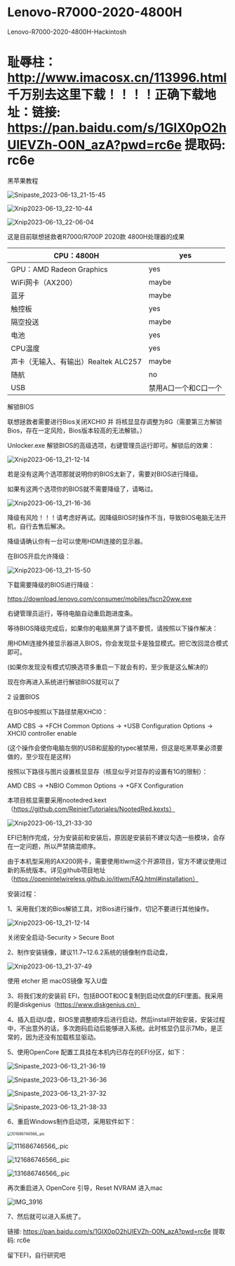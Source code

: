 # Lenovo-R7000-2020-4800H
Lenovo-R7000-2020-4800H-Hackintosh
# 耻辱柱： http://www.imacosx.cn/113996.html 千万别去这里下载！！！！正确下载地址：链接: https://pan.baidu.com/s/1GIX0pO2hUIEVZh-O0N_azA?pwd=rc6e 提取码: rc6e
黑苹果教程

![Snipaste_2023-06-13_21-15-45](images/Snipaste_2023-06-13_21-15-45.png)

![Xnip2023-06-13_22-10-44](images/Xnip2023-06-13_22-10-44.jpg)

![Xnip2023-06-13_22-06-04](images/Xnip2023-06-13_22-06-04.jpg) 

这是目前联想拯救者R7000/R700P 2020款 4800H处理器的成果

| CPU：4800H                           | yes                  |
| ------------------------------------ | -------------------- |
| GPU：AMD Radeon Graphics             | yes                  |
| WiFi网卡（AX200）                    | maybe                |
| 蓝牙                                 | maybe                |
| 触控板                               | yes                  |
| 隔空投送                             | maybe                |
| 电池                                 | yes                  |
| CPU温度                              | yes                  |
| 声卡（无输入、有输出）Realtek ALC257 | maybe                |
| 随航                                 | no                   |
| USB                                  | 禁用A口一个和C口一个 |


解锁BIOS

联想拯救者需要进行Bios关闭XCHI0 并 将核显显存调整为8G（需要第三方解锁Bios，存在一定风险，Bios版本较高的无法解锁。）

Unlocker.exe 解锁BIOS的高级选项，右键管理员运行即可。解锁后的效果：

![Xnip2023-06-13_21-12-14](images/Xnip2023-06-13_21-12-14.jpg)

若是没有这两个选项那就说明你的BIOS太新了，需要对BIOS进行降级。

如果有这两个选项你的BIOS就不需要降级了，请略过。

![Xnip2023-06-13_21-16-36](images/Xnip2023-06-13_21-16-36.jpg)

降级有风险！！！请考虑好再试。因降级BIOS时操作不当，导致BIOS电脑无法开机，自行去售后解决。

降级请确认你有一台可以使用HDMI连接的显示器。

在BIOS开启允许降级：

![Xnip2023-06-13_21-15-50](images/Xnip2023-06-13_21-15-50.jpg)

下载需要降级的BIOS进行降级：

https://download.lenovo.com/consumer/mobiles/fscn20ww.exe

右键管理员运行，等待电脑自动重启跑进度条。

等待BIOS降级完成后，如果你的电脑黑屏了请不要慌，请按照以下操作解决：

用HDMI连接外接显示器进入BIOS，你会发现显卡是独显模式。把它改回混合模式即可。

(如果你发现没有模式切换选项多重启一下就会有的，至少我是这么解决的)

现在你再进入系统进行解锁BIOS就可以了

2 设置BIOS

在BIOS中按照以下路径禁用XHCI0：

AMD CBS -> +FCH Common Options -> +USB Configuration Options -> XHCI0 controller enable

(这个操作会使你电脑左侧的USB和屁股的typec被禁用，但这是吃黑苹果必须要做的，至少现在是这样)

按照以下路径与图片设置核显显存（核显似乎对显存的设置有1G的限制）：

AMD CBS -> +NBIO Common Options -> +GFX Configuration

本项目核显需要采用nootedred.kext（https://github.com/ReinierTutoriales/NootedRed.kexts）

![Xnip2023-06-13_21-33-30](images/Xnip2023-06-13_21-33-30.jpg)

EFI已制作完成，分为安装前和安装后，原因是安装前不建议勾选一些模块，会存在一定问题，所以严禁搞混顺序。

由于本机型采用的AX200网卡，需要使用itlwm这个开源项目，官方不建议使用过新的系统版本。详见github项目地址（https://openintelwireless.github.io/itlwm/FAQ.html#installation）

安装过程：

1、采用我们发的Bios解锁工具，对Bios进行操作，切记不要进行其他操作。

 ![Xnip2023-06-13_21-12-14](images/Xnip2023-06-13_21-12-14.jpg)

关闭安全启动-Security > Secure Boot



2、制作安装镜像，建议11.7~12.6.2系统的镜像制作启动盘，

![Xnip2023-06-13_21-37-49](images/Xnip2023-06-13_21-37-49.jpg)

使用 etcher 把 macOS镜像 写入U盘

3、将我们发的安装前 EFI，包括BOOT和OC复制到启动优盘的EFI里面。我采用的是diskgenius（https://www.diskgenius.cn）

4、插入启动U盘，BIOS里调整顺序后进行启动，然后install开始安装，安装过程中，不出意外的话，多次跑码启动后能够进入系统。此时核显仍显示7Mb，是正常的，因为还没有加载核显驱动。

5、使用OpenCore 配置工具挂在本机内已存在的EFI分区，如下：

![Snipaste_2023-06-13_21-36-19](images/Snipaste_2023-06-13_21-36-19.png)

![Snipaste_2023-06-13_21-36-36](images/Snipaste_2023-06-13_21-36-36.png)

![Snipaste_2023-06-13_21-37-32](images/Snipaste_2023-06-13_21-37-32.png)

![Snipaste_2023-06-13_21-38-33](images/Snipaste_2023-06-13_21-38-33.png)

6、重启Windows制作启动项，采用软件如下：

<img src="images/101686746566_.pic.jpg" alt="101686746566_.pic" style="zoom:60%;" />

![111686746566_.pic](images/111686746566_.pic.jpg)

![121686746566_.pic](images/121686746566_.pic.jpg)

![131686746566_.pic](images/131686746566_.pic.jpg)









再次重启进入 OpenCore 引导，Reset NVRAM 进入mac

![IMG_3916](images/IMG_3916.jpeg)

7、然后就可以进入系统了。

链接: https://pan.baidu.com/s/1GIX0pO2hUIEVZh-O0N_azA?pwd=rc6e 提取码: rc6e

留下EFI，自行研究吧
